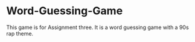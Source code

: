 # Word-Guessing-Game
This game is for Assignment three. It is a word guessing game with a 90s rap theme. 
